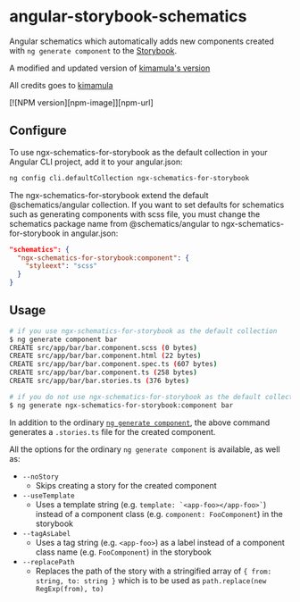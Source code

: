 # angular-storybook-schematics

Angular schematics which automatically adds new components created with `ng generate component` to the [Storybook](https://storybook.js.org/).

A modified and updated version of [kimamula's version](https://github.com/kimamula/ngx-schematics-for-storybook)

All credits goes to [kimamula](https://github.com/kimamula)

[![NPM version][npm-image]][npm-url]

## Configure

To use ngx-schematics-for-storybook as the default collection in your Angular CLI project, add it to your angular.json:

```sh
ng config cli.defaultCollection ngx-schematics-for-storybook
```

The ngx-schematics-for-storybook extend the default @schematics/angular collection. If you want to set defaults for schematics such as generating components with scss file, you must change the schematics package name from @schematics/angular to ngx-schematics-for-storybook in angular.json:

```json
"schematics": {
  "ngx-schematics-for-storybook:component": {
    "styleext": "scss"
  }
}
```

## Usage

```sh
# if you use ngx-schematics-for-storybook as the default collection
$ ng generate component bar
CREATE src/app/bar/bar.component.scss (0 bytes)
CREATE src/app/bar/bar.component.html (22 bytes)
CREATE src/app/bar/bar.component.spec.ts (607 bytes)
CREATE src/app/bar/bar.component.ts (258 bytes)
CREATE src/app/bar/bar.stories.ts (376 bytes)

# if you do not use ngx-schematics-for-storybook as the default collection
$ ng generate ngx-schematics-for-storybook:component bar
```

In addition to the ordinary [`ng generate component`](https://github.com/angular/angular-cli/wiki/generate-component), the above command generates a `.stories.ts` file for the created component.

All the options for the ordinary `ng generate component` is available, as well as:

- `--noStory`
  - Skips creating a story for the created component
- `--useTemplate`
  - Uses a template string (e.g. `` template: `<app-foo></app-foo>` ``) instead of a component class (e.g. `component: FooComponent`) in the storybook
- `--tagAsLabel`
  - Uses a tag string (e.g. `<app-foo>`) as a label instead of a component class name (e.g. `FooComponent`) in the storybook
- `--replacePath`
  - Replaces the path of the story with a stringified array of `{ from: string, to: string }` which is to be used as `path.replace(new RegExp(from), to)`
